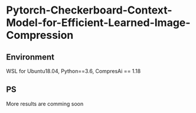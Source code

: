 # Pytorch-Checkerboard-Context-Model-for-Efficient-Learned-Image-Compression

## Environment
WSL for Ubuntu18.04, Python==3.6, CompresAi == 1.18

## PS
More results are comming soon
